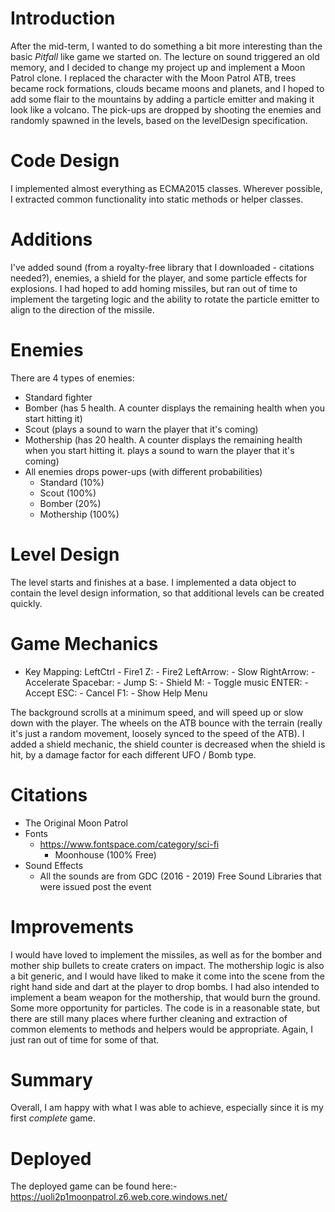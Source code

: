 # Introduction
After the mid-term, I wanted to do something a bit more interesting than the basic *Pitfall* like game we started on. The lecture on sound triggered an old memory, and I decided to change my project up and implement a Moon Patrol clone. I replaced the character with the Moon Patrol ATB, trees became rock formations, clouds became moons and planets, and I hoped to add some flair to the mountains by adding a particle emitter and making it look like a volcano. The pick-ups are dropped by shooting the enemies and randomly spawned in the levels, based on the levelDesign specification.

# Code Design
I implemented almost everything as ECMA2015 classes. Wherever possible, I extracted common functionality into static methods or helper classes.

# Additions
I've added sound (from a royalty-free library that I downloaded - citations needed?), enemies, a shield for the player, and some particle effects for explosions. I had hoped to add homing missiles, but ran out of time to implement the targeting logic and the ability to rotate the particle emitter to align to the direction of the missile.

# Enemies
There are 4 types of enemies:
 - Standard fighter
 - Bomber (has 5 health. A counter displays the remaining health when you start hitting it)
 - Scout (plays a sound to warn the player that it's coming)
 - Mothership (has 20 health. A counter displays the remaining health when you start hitting it. plays a sound to warn the player that it's coming)
 - All enemies drops power-ups (with different probabilities)
   - Standard (10%)
   - Scout (100%)
   - Bomber (20%)
   - Mothership (100%)

# Level Design
 The level starts and finishes at a base. I implemented a data object to contain the level design information, so that additional levels can be created quickly.

# Game Mechanics
 - Key Mapping:
        LeftCtrl    - Fire1
        Z:          - Fire2
        LeftArrow:  - Slow
        RightArrow: - Accelerate
        Spacebar:   - Jump
        S:          - Shield
        M:          - Toggle music
        ENTER:      - Accept
        ESC:        - Cancel
        F1:         - Show Help Menu

The background scrolls at a minimum speed, and will speed up or slow down with the player. The wheels on the ATB bounce with the terrain (really it's just a random movement, loosely synced to the speed of the ATB). I added a shield mechanic, the shield counter is decreased when the shield is hit, by a damage factor for each different UFO / Bomb type.

 # Citations
  - The Original Moon Patrol
  - Fonts
    - https://www.fontspace.com/category/sci-fi
      - Moonhouse (100% Free)
  - Sound Effects
    - All the sounds are from GDC (2016 - 2019) Free Sound Libraries that were issued post the event

# Improvements
I would have loved to implement the missiles, as well as for the bomber and mother ship bullets to create craters on impact. 
The mothership logic is also a bit generic, and I would have liked to make it come into the scene from the right hand side and 
dart at the player to drop bombs. I had also intended to implement a beam weapon for the mothership, that would burn the ground. 
Some more opportunity for particles. The code is in a reasonable state, but there are still many places where further cleaning and
extraction of common elements to methods and helpers would be appropriate. Again, I just ran out of time for some of that.

# Summary
Overall, I am happy with what I was able to achieve, especially since it is my first *complete* game.

# Deployed
The deployed game can be found here:- https://uoli2p1moonpatrol.z6.web.core.windows.net/
